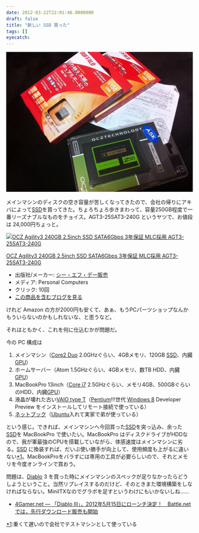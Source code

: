 ```yaml
---
date: 2012-03-22T22:01:46.0000000
draft: false
title: "新しい SSD 買った"
tags: []
eyecatch: 
---
```

<p><img src="20120322201219.jpg" alt="f:id:daruyanagi:20120322201219j:plain" title="f:id:daruyanagi:20120322201219j:plain" class="hatena-fotolife"></p><p>メインマシンのディスクの空き容量が苦しくなってきたので、会社の帰りにアキバによって<a class="keyword" href="http://d.hatena.ne.jp/keyword/SSD">SSD</a>を買ってきた。ちょろちょろ歩きまわって、容量250GB程度で一番リーズナブルなものをチョイス。AGT3-25SAT3-240G というヤツで、お値段は 24,000円ちょっと。</p><p><div class="hatena-asin-detail"><a href="http://www.amazon.co.jp/exec/obidos/ASIN/B0064V7I0Y/bestylesnet-22/"><img src="http://ecx.images-amazon.com/images/I/41TKeOR44sL._SL160_.jpg" class="hatena-asin-detail-image" alt="OCZ Agility3 240GB 2.5inch SSD SATA6Gbps 3年保証 MLC採用 AGT3-25SAT3-240G" title="OCZ Agility3 240GB 2.5inch SSD SATA6Gbps 3年保証 MLC採用 AGT3-25SAT3-240G"></a><div class="hatena-asin-detail-info"><p class="hatena-asin-detail-title"><a href="http://www.amazon.co.jp/exec/obidos/ASIN/B0064V7I0Y/bestylesnet-22/">OCZ Agility3 240GB 2.5inch SSD SATA6Gbps 3年保証 MLC採用 AGT3-25SAT3-240G</a></p><ul><li><span class="hatena-asin-detail-label">出版社/メーカー:</span> <a class="keyword" href="http://d.hatena.ne.jp/keyword/%A5%B7%A1%BC%A1%A6%A5%A8%A5%D5%A1%A6%A5%C7%A1%BC%C8%CE%C7%E4">シー・エフ・デー販売</a></li><li><span class="hatena-asin-detail-label">メディア:</span> Personal Computers</li><li> <span class="hatena-asin-detail-label">クリック</span>: 10回</li><li><a href="http://d.hatena.ne.jp/asin/B0064V7I0Y/bestylesnet-22" target="_blank">この商品を含むブログを見る</a></li></ul></div><div class="hatena-asin-detail-foot"></div></div></p><p>けれど Amazon の方が2000円も安くて、あぁ、もうPCパーツショップなんかもういらないのかもしれないな、と思うなど。</p><p>それはともかく、これを何に仕込むかが問題だ。</p><p>今の PC 構成は</p>

<ol>
<li>メインマシン（<a class="keyword" href="http://d.hatena.ne.jp/keyword/Core2%20Duo">Core2 Duo</a> 2.0GHzぐらい、4GBメモリ、120GB <a class="keyword" href="http://d.hatena.ne.jp/keyword/SSD">SSD</a>、内臓<a class="keyword" href="http://d.hatena.ne.jp/keyword/GPU">GPU</a>）</li>
<li>ホームサーバー（Atom 1.5GHzぐらい、4GBメモリ、数TB HDD、内臓<a class="keyword" href="http://d.hatena.ne.jp/keyword/GPU">GPU</a>）</li>
<li>MacBookPro 13inch（<a class="keyword" href="http://d.hatena.ne.jp/keyword/Core%20i7">Core i7</a> 2.5GHzぐらい、メモリ4GB、500GBぐらいのHDD、内臓<a class="keyword" href="http://d.hatena.ne.jp/keyword/GPU">GPU</a>）</li>
<li>液晶が壊れた古い<a class="keyword" href="http://d.hatena.ne.jp/keyword/VAIO%20type%20T">VAIO type T</a>（<a class="keyword" href="http://d.hatena.ne.jp/keyword/Pentium">Pentium</a>!!!世代 <a class="keyword" href="http://d.hatena.ne.jp/keyword/Windows%208">Windows 8</a> Developer Preview をインストールしてリモート接続で使っている）</li>
<li><a class="keyword" href="http://d.hatena.ne.jp/keyword/%A5%CD%A5%C3%A5%C8%A5%D6%A5%C3%A5%AF">ネットブック</a>（<a class="keyword" href="http://d.hatena.ne.jp/keyword/Ubuntu">Ubuntu</a>入れて実家で弟が使っている）</li>
</ol><p>という感じ。できれば、メインマシンへ今回買った<a class="keyword" href="http://d.hatena.ne.jp/keyword/SSD">SSD</a>を突っ込み、余った<a class="keyword" href="http://d.hatena.ne.jp/keyword/SSD">SSD</a>を MacBookPro で使いたい。MacBookPro はディスクドライブがHDDなので、我が軍最強のCPUを搭載していながら、体感速度はメインマシンに劣る。<a class="keyword" href="http://d.hatena.ne.jp/keyword/SSD">SSD</a> に換装すれば、だいぶ使い勝手が向上して、使用頻度も上がるに違いない<a href="#f1" name="fn1" title="重くて遅いので会社でテストマシンとして使っている">*1</a>。MacBookProをバラすには専用の工具が必要らしいので、それとメモリを今度オンラインで買おう。</p><p>問題は、<a class="keyword" href="http://d.hatena.ne.jp/keyword/Diablo">Diablo</a> 3 を買った時にメインマシンのスペックが足りなかったらどうしようということ。当然リプレイスするのだけど、そのときまた環境構築をしなければならない。MiniITXなのでグラボを足すというわけにもいかないしね……</p>

<ul>
<li><a href="http://www.4gamer.net/games/008/G000817/20120315108/">4Gamer.net &#x2015; &#x300C;Diablo III&#x300D;&#xFF0C;2012&#x5E74;5&#x6708;15&#x65E5;&#x306B;&#x30ED;&#x30FC;&#x30F3;&#x30C1;&#x6C7A;&#x5B9A;&#xFF01;&#x3000;Battle.net&#x3067;&#x306F;&#xFF0C;&#x5148;&#x884C;&#x30C0;&#x30A6;&#x30F3;&#x30ED;&#x30FC;&#x30C9;&#x8CA9;&#x58F2;&#x3082;&#x958B;&#x59CB;</a></li>
</ul><div class="footnote">
<p class="footnote"><a href="#fn1" name="f1" class="footnote-number">*1</a><span class="footnote-delimiter">:</span><span class="footnote-text">重くて遅いので会社でテストマシンとして使っている</span></p>
</div>